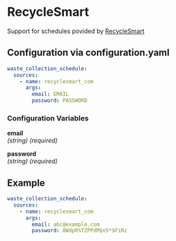 # RecycleSmart

Support for schedules povided by [RecycleSmart](https://www.recyclesmart.com/)

## Configuration via configuration.yaml

```yaml
waste_collection_schedule:
  sources:
    - name: recyclesmart_com
      args:
        email: EMAIL
        password: PASSWORD
```

### Configuration Variables

**email**  
*(string) (required)*

**password**  
*(string) (required)*

## Example

```yaml
waste_collection_schedule:
  sources:
    - name: recyclesmart_com
      args:
        email: abc@example.com
        password: 8WdpR%TZPPdM$n5*$FiRz
```
